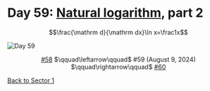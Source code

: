 # Day 59: [Natural logarithm](https://en.wikipedia.org/wiki/Natural_logarithm), part 2

$$\frac{\mathrm d}{\mathrm dx}\ln x=\frac1x$$

<picture><img alt="Day 59" src="0059.png"></picture>

<center><a href="0058.html">#58</a> $\qquad\leftarrow\qquad$ #59 (August 9, 2024) $\qquad\rightarrow\qquad$ <a href="0060.html">#60</a></center>

[Back to Sector 1](../0-63.md)